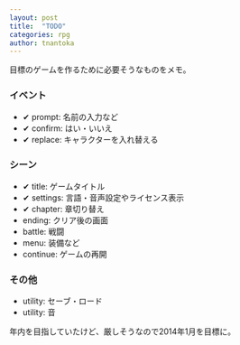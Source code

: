 ```yaml
---
layout: post
title:  "TODO"
categories: rpg
author: tnantoka
---
```


目標のゲームを作るために必要そうなものをメモ。

### イベント

* ✔ prompt: 名前の入力など
* ✔ confirm: はい・いいえ
* ✔ replace: キャラクターを入れ替える

### シーン

* ✔ title: ゲームタイトル
* ✔ settings: 言語・音声設定やライセンス表示
* ✔ chapter: 章切り替え
* ending: クリア後の画面 
* battle: 戦闘
* menu: 装備など
* continue: ゲームの再開

### その他

* utility: セーブ・ロード
* utility: 音

年内を目指していたけど、厳しそうなので2014年1月を目標に。

